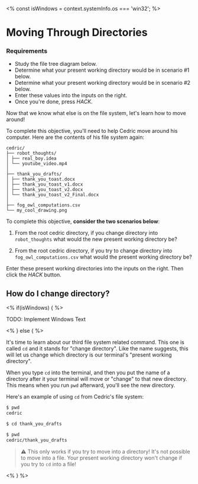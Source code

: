<% const isWindows = context.systemInfo.os === 'win32'; %>

# Moving Through Directories

<div class="aside">
<h3>Requirements</h3>
<ul>
  <li>Study the file tree diagram below.</li>
  <li>Determine what your present working directory would be in scenario #1 below.</li>
  <li>Determine what your present working directory would be in scenario #2 below.</li>
  <li>Enter these values into the inputs on the right.</li>
  <li>Once you're done, press <em>HACK</em>.</li>
</ul>
</div>

Now that we know what else is on the file system, let's learn how to move around!

To complete this objective, you'll need to help Cedric move around his computer. Here are the contents of his file system again:

```plaintext
cedric/
├── robot_thoughts/
│ ├── real_boy.idea
│ └── youtube_video.mp4
│
├── thank_you_drafts/
│ ├── thank_you_toast.docx
│ ├── thank_you_toast_v1.docx
│ ├── thank_you_toast_v2.docx
│ └── thank_you_toast_v2_Final.docx
│
├── fog_owl_computations.csv
└── my_cool_drawing.png
```

To complete this objective, **consider the two scenarios below**:

1. From the root cedric directory, if you change directory into `robot_thoughts` what would the new present working directory be?

2. From the root cedric directory, if you try to change directory into `fog_owl_computations.csv` what would the present working directory be?

Enter these present working directories into the inputs on the right. Then click the _HACK_ button.

## How do I change directory?

<% if(isWindows) { %>

TODO: Implement Windows Text

<% } else { %>

It's time to learn about our third file system related command. This one is called `cd` and it stands for "change directory". Like the name suggests, this will let us change which directory is our terminal's "present working directory".

When you type `cd` into the terminal, and then you put the name of a directory after it your terminal will move or "change" to that new directory. This means when you run `pwd` afterward, you'll see the new directory.

Here's an example of using `cd` from Cedric's file system:

```bash
$ pwd
cedric

$ cd thank_you_drafts

$ pwd
cedric/thank_you_drafts
```

> ⚠️ This only works if you try to move into a directory! It's not possible to move into a file. Your present working directory won't change if you try to `cd` into a file!

<% } %>
